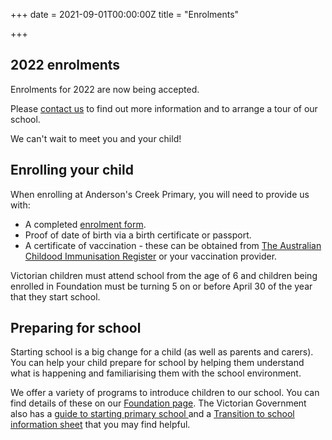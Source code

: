 +++
date = 2021-09-01T00:00:00Z
title = "Enrolments"

+++
## 2022 enrolments

Enrolments for 2022 are now being accepted.

Please [contact us](/contact-us/ "Contact us") to find out more information and to arrange a tour of our school.

We can't wait to meet you and your child!

## Enrolling your child

When enrolling at Anderson's Creek Primary, you will need to provide us with:

* A completed [enrolment form](https://res.cloudinary.com/andersonscreekps/v1550286448/forms/Student_enrolment_form.pdf "Enrolment form").
* Proof of date of birth via a birth certificate or passport.
* A certificate of vaccination - these can be obtained from [The Australian Childood Immunisation Register](https://www.servicesaustralia.gov.au/individuals/services/medicare/australian-immunisation-register/how-get-immunisation-history-statement "ACIR") or your vaccination provider.

Victorian children must attend school from the age of 6 and children being enrolled in Foundation must be turning 5 on or before April 30 of the year that they start school.

## Preparing for school

Starting school is a big change for a child (as well as parents and carers). You can help your child prepare for school by helping them understand what is happening and familiarising them with the school environment.

We offer a variety of programs to introduce children to our school. You can find details of these on our [Foundation page](/learning/foundation/ "Foundation"). The Victorian Government also has a [guide to starting primary school ](https://www.vic.gov.au/starting-primary-school-guide "Starting primary school guide")and a [Transition to school information sheet](https://www.education.vic.gov.au/Documents/childhood/professionals/learning/translations/English-information-sheet-transition-to-school.pdf "Transition to school information sheet") that you may find helpful.